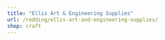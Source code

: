 ```yaml
---
title: "Ellis Art & Engineering Supplies"
url: /redding/ellis-art-and-engineering-supplies/
shop: craft
---
```

